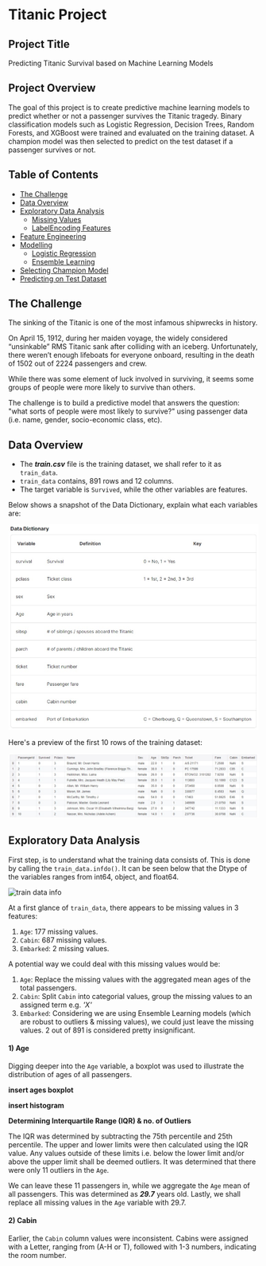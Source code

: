 # Titanic Project

## Project Title
Predicting Titanic Survival based on Machine Learning Models

## Project Overview
The goal of this project is to create predictive machine learning models to predict whether or not a passenger survives the Titanic tragedy. Binary classification models such as Logistic Regression, Decision Trees, Random Forests, and XGBoost were trained and evaluated on the training dataset. A champion model was then selected to predict on the test dataset if a passenger survives or not.

## Table of Contents
- [The Challenge](#the-challenge)
- [Data Overview](#data-overview)
- [Exploratory Data Analysis](#exploratory-data-analysis)
  - [Missing Values](#missing-values)
  - [LabelEncoding Features](#labelencoding-features)
- [Feature Engineering](#feature-engineering)
- [Modelling](#modelling)
  - [Logistic Regression](#logistic-regression)
  - [Ensemble Learning](#ensemble-learning)
- [Selecting Champion Model](#selecting-champion-model)
- [Predicting on Test Dataset](#predicting-on-test-dataset)

## The Challenge
The sinking of the Titanic is one of the most infamous shipwrecks in history.

On April 15, 1912, during her maiden voyage, the widely considered “unsinkable” RMS Titanic sank after colliding with an iceberg. Unfortunately, there weren’t enough lifeboats for everyone onboard, resulting in the death of 1502 out of 2224 passengers and crew.

While there was some element of luck involved in surviving, it seems some groups of people were more likely to survive than others.

The challenge is to build a predictive model that answers the question: "what sorts of people were most likely to survive?" using passenger data (i.e. name, gender, socio-economic class, etc).

## Data Overview
- The ***train.csv*** file is the training dataset, we shall refer to it as `train_data`.
- `train_data` contains, 891 rows and 12 columns.
- The target variable is `Survived`, while the other variables are features.
  
Below shows a snapshot of the Data Dictionary, explain what each variables are:

![data_dictionary](https://github.com/justin-97/Titanic-Project/blob/main/Images/datadictionary.jpg)

Here's a preview of the first 10 rows of the training dataset:

![train dataset head](https://github.com/justin-97/Titanic-Project/blob/main/Images/traindatasethead.jpg)

## Exploratory Data Analysis
First step, is to understand what the training data consists of. This is done by calling the `train_data.infdo()`. It can be seen below that the Dtype of the variables ranges from int64, object, and float64.

![train data info]()

At a first glance of `train_data`, there appears to be missing values in 3 features:
 1) `Age`: 177 missing values.
 2) `Cabin`: 687 missing values.
 3) `Embarked`: 2 missing values.

A potential way we could deal with this missing values would be:
 1) `Age`: Replace the missing values with the aggregated mean ages of the total passengers.
 2) `Cabin`: Split `Cabin` into categorial values, group the missing values to an assigned term e.g. *'X'*
 3) `Embarked`: Considering we are using Ensemble Learning models (which are robust to outliers & missing values), we could just leave the missing values. 2 out of 891 is considered pretty insignificant.

#### 1) Age
Digging deeper into the `Age` variable, a boxplot was used to illustrate the distribution of ages of all passengers.

**insert ages boxplot**

**insert histogram**

**Determining Interquartile Range (IQR) & no. of Outliers**

The IQR was determined by subtracting the 75th percentile and 25th percentile. The upper and lower limits were then calculated using the IQR value. Any values outside of these limits i.e. below the lower limit and/or above the upper limit shall be deemed outliers. It was determined that there were only 11 outliers in the `Age`.

We can leave these 11 passengers in, while we aggregate the `Age` mean of all passengers. This was determined as ***29.7*** years old. Lastly, we shall replace all missing values in the `Age` variable with 29.7.

#### 2) Cabin
Earlier, the `Cabin` column values were inconsistent. Cabins were assigned with a Letter, ranging from (A-H or T), followed with 1-3 numbers, indicating the room number.

